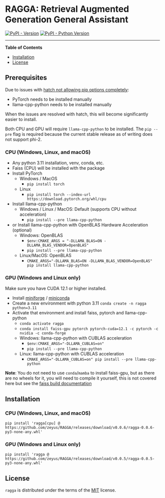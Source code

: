 # RAGGA: Retrieval Augmented Generation General Assistant

[![PyPI - Version](https://img.shields.io/pypi/v/ragga.svg)](https://pypi.org/project/ragga)
[![PyPI - Python Version](https://img.shields.io/pypi/pyversions/ragga.svg)](https://pypi.org/project/ragga)

-----

**Table of Contents**

- [Installation](#installation)
- [License](#license)

## Prerequisites

Due to issues with [hatch not allowing pip options completely](https://github.com/pypa/hatch/issues/838):

- PyTorch needs to be installed manually
- llama-cpp-python needs to be installed manually

When the issues are resolved with hatch, this will become significantly easier to install.

Both CPU and GPU will require `llama-cpp-python` to be installed. The `pip --pre` flag is required because the current stable release as of writing does not support phi-2.

### CPU (Windows, Linux, and macOS)

- Any python 3.11 installation, venv, conda, etc.
- Faiss (CPU) will be installed with the package
- Install PyTorch
  - Windows / MacOS
    - `pip install torch`
  - Linux
    - `pip install torch --index-url https://download.pytorch.org/whl/cpu`
- Install llama-cpp-python
  - Windows / Linux / MacOS: Default (supports CPU without acceleration)
    - `pip install --pre llama-cpp-python`
- or Install llama-cpp-python with OpenBLAS Hardware Acceleration (optional)
  - Windows: OpenBLAS
    - `$env:CMAKE_ARGS = "-DLLAMA_BLAS=ON -DLLAMA_BLAS_VENDOR=OpenBLAS"`
    - `pip install --pre llama-cpp-python`
  - Linux/MacOS: OpenBLAS
    - `CMAKE_ARGS="-DLLAMA_BLAS=ON -DLLAMA_BLAS_VENDOR=OpenBLAS" pip install llama-cpp-python`

### GPU (Windows and Linux only)

Make sure you have CUDA 12.1 or higher installed.

- Install [miniforge](https://github.com/conda-forge/miniforge/releases) / [miniconda](https://docs.conda.io/projects/miniconda/en/latest/)
- Create a new environment with python 3.11 `conda create -n ragga python=3.11`
- Activate that environment and install faiss, pytorch and llama-cpp-python
  - `conda activate ragga`
  - `conda install faiss-gpu pytorch pytorch-cuda=12.1 -c pytorch -c nvidia -c conda-forge`
  - Windows: llama-cpp-python with CUBLAS acceleration
    - `$env:CMAKE_ARGS="-DLLAMA_CUBLAS=on"`
    - `pip install --pre llama-cpp-python`
  - Linux: llama-cpp-python with CUBLAS acceleration
    - `CMAKE_ARGS="-DLLAMA_CUBLAS=on" pip install --pre llama-cpp-python`

**Note**: You do not need to use `conda`/`mamba` to install faiss-gpu, but as there are no wheels for it, you will need to compile it yourself, this is not covered here but see the [faiss build documentation](https://github.com/facebookresearch/faiss/blob/main/INSTALL.md#building-from-source)

## Installation

### CPU (Windows, Linux, and macOS)

```console
pip install 'ragga[cpu] @ https://github.com/zeyus/RAGGA/releases/download/v0.0.6/ragga-0.0.6-py3-none-any.whl'
```


### GPU (Windows and Linux only)

```console
pip install 'ragga @ https://github.com/zeyus/RAGGA/releases/download/v0.0.5/ragga-0.0.5-py3-none-any.whl'
```

## License

`ragga` is distributed under the terms of the [MIT](https://spdx.org/licenses/MIT.html) license.